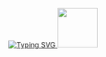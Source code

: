 <p align="center">
  <a href="https://git.io/typing-svg">
    <img src="https://readme-typing-svg.herokuapp.com?font=Irish+Grover&size=40&pause=1000&width=450&height=100&lines=Saragih+Jabinsar" alt="Typing SVG">
    <img src="https://media.tenor.com/cLwPGk0As8YAAAAi/reaver-ep5spray-gd_dhi-k.gif" width="80">
  </a>
</p>
